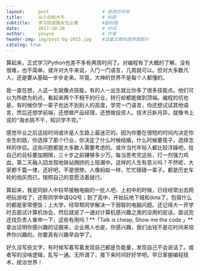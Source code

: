 ```yaml
---
layout:     post                    # 使用的布局
title:      从小白到大牛              # 标题 
subtitle:   学习的道路永无止境         #副标题
date:       2017-10-28              # 时间
author:     youyue                  # 作者
header-img: img/post-bg-2015.jpg    #这篇文章标题背景图片
catalog: true
---
```

 

算起来，正式学习Python也差不多有两周时间了。对编程有了大概的了解，没有很难，也不简单。或许对大牛来说，入门一门语言，几周就可以。但对大多数凡人，还是要从基础一步步走来。毕竟，大神的世界不是每个人都懂的。 

我一直在想，人这一生就像点技能，有的人一出生就比你多了很多技能点。他们可以为所欲为的点，看起来两个不相干的行业，转行却都能做到顶端。编程的坑也是，有时候你学一辈子也达不到别人的高度，学完一门语言，你还想试试其他语言，然后还想学前端，还想做产品经理，还想做投资人。技术日新月异，就像书上说的“海水挑不干，知识学不完。”

感觉毕业之后这段时间或许是人生路上最迷茫的。因为你要在很短的时间内决定你余生的路，你选择了那个行业，你决定了什么时候结婚，什么时候要孩子，选择怎样的伴侣。这些问题都是大多数人需要考虑的。或许当代年轻人都比较浮躁吧，给自己的目标要加期限，三十岁之前赚够多少万。每当思考完这些，打一剂强力鸡血，第二天融入回龙观地铁站拥挤的上班潮中。这样的人生有意义吗？不然呢，大家都千篇一律，还好吧，不是很惨。人像蚂蚁一样，忙忙碌碌一辈子。都是历史车轮的炮灰而已，按照自己的意愿活着就行。

算起来，我是同龄人中较早接触电脑的一批人吧，上初中的时候，已经经常出去网吧玩游戏了，还帮同学申请QQ号；到了高中，开始玩地下城和dota了，包宿什么的都是家常便饭；上大学，经常帮同学解决一下弱智的电脑问题。还记得大一开学时去面试计算机协会，然后就说了一通对计算机感兴趣之类的没用的屁话，面试完还找负责人重申一下，这些有用吗？**「Talk is cheap, Show me the code.」**拿出证明你感兴趣的证据来，企业用人也是，你感兴趣，我们出钱不是花时间来培养你兴趣的。你要真有兴趣早自学了。

好久没写些文字，有时候写着写着发现自己都是负能量，发现自己不会说话了。或者写的没啥逻辑，乱写一通。无所谓了，接下来时间好好学吧。早日掌握编程技术，统治世界！
